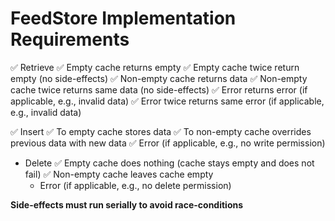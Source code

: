 
# FeedStore Implementation Requirements

✅ Retrieve
	✅ Empty cache returns empty
	✅ Empty cache twice return empty (no side-effects)
	✅ Non-empty cache returns data
	✅ Non-empty cache twice returns same data (no side-effects)
	✅ Error returns error (if applicable, e.g., invalid data)
	✅ Error twice returns same error (if applicable, e.g., invalid data)
	
✅ Insert
	✅ To empty cache stores data
	✅ To non-empty cache overrides previous data with new data
	✅ Error (if applicable, e.g., no write permission)
	
- Delete
	✅ Empty cache does nothing (cache stays empty and does not fail)
	✅ Non-empty cache leaves cache empty
	- Error (if applicable, e.g., no delete permission)

**Side-effects must run serially to avoid race-conditions**
